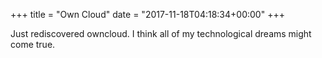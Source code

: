 +++
title = "Own Cloud"
date = "2017-11-18T04:18:34+00:00"
+++

Just rediscovered owncloud. I think all of my technological dreams might come true.
			